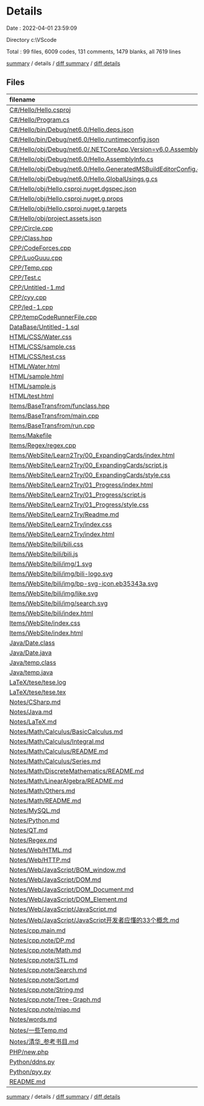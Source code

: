 # Details

Date : 2022-04-01 23:59:09

Directory c:\VScode

Total : 99 files,  6009 codes, 131 comments, 1479 blanks, all 7619 lines

[summary](results.md) / details / [diff summary](diff.md) / [diff details](diff-details.md)

## Files
| filename | language | code | comment | blank | total |
| :--- | :--- | ---: | ---: | ---: | ---: |
| [C#/Hello/Hello.csproj](/C#/Hello/Hello.csproj) | XML | 8 | 0 | 3 | 11 |
| [C#/Hello/Program.cs](/C#/Hello/Program.cs) | C# | 0 | 0 | 1 | 1 |
| [C#/Hello/bin/Debug/net6.0/Hello.deps.json](/C#/Hello/bin/Debug/net6.0/Hello.deps.json) | JSON | 23 | 0 | 0 | 23 |
| [C#/Hello/bin/Debug/net6.0/Hello.runtimeconfig.json](/C#/Hello/bin/Debug/net6.0/Hello.runtimeconfig.json) | JSON | 9 | 0 | 0 | 9 |
| [C#/Hello/obj/Debug/net6.0/.NETCoreApp,Version=v6.0.AssemblyAttributes.cs](/C#/Hello/obj/Debug/net6.0/.NETCoreApp,Version=v6.0.AssemblyAttributes.cs) | C# | 3 | 1 | 1 | 5 |
| [C#/Hello/obj/Debug/net6.0/Hello.AssemblyInfo.cs](/C#/Hello/obj/Debug/net6.0/Hello.AssemblyInfo.cs) | C# | 9 | 9 | 5 | 23 |
| [C#/Hello/obj/Debug/net6.0/Hello.GeneratedMSBuildEditorConfig.editorconfig](/C#/Hello/obj/Debug/net6.0/Hello.GeneratedMSBuildEditorConfig.editorconfig) | Properties | 10 | 1 | 0 | 11 |
| [C#/Hello/obj/Debug/net6.0/Hello.GlobalUsings.g.cs](/C#/Hello/obj/Debug/net6.0/Hello.GlobalUsings.g.cs) | C# | 7 | 1 | 1 | 9 |
| [C#/Hello/obj/Hello.csproj.nuget.dgspec.json](/C#/Hello/obj/Hello.csproj.nuget.dgspec.json) | JSON | 62 | 0 | 0 | 62 |
| [C#/Hello/obj/Hello.csproj.nuget.g.props](/C#/Hello/obj/Hello.csproj.nuget.g.props) | XML | 15 | 0 | 0 | 15 |
| [C#/Hello/obj/Hello.csproj.nuget.g.targets](/C#/Hello/obj/Hello.csproj.nuget.g.targets) | XML | 2 | 0 | 0 | 2 |
| [C#/Hello/obj/project.assets.json](/C#/Hello/obj/project.assets.json) | JSON | 67 | 0 | 0 | 67 |
| [CPP/Circle.cpp](/CPP/Circle.cpp) | C++ | 25 | 1 | 5 | 31 |
| [CPP/Class.hpp](/CPP/Class.hpp) | C++ | 31 | 23 | 7 | 61 |
| [CPP/CodeForces.cpp](/CPP/CodeForces.cpp) | C++ | 40 | 0 | 6 | 46 |
| [CPP/LuoGuuu.cpp](/CPP/LuoGuuu.cpp) | C++ | 24 | 0 | 4 | 28 |
| [CPP/Temp.cpp](/CPP/Temp.cpp) | C++ | 26 | 1 | 2 | 29 |
| [CPP/Test.c](/CPP/Test.c) | C | 11 | 0 | 1 | 12 |
| [CPP/Untitled-1.md](/CPP/Untitled-1.md) | Markdown | 10 | 0 | 3 | 13 |
| [CPP/cyy.cpp](/CPP/cyy.cpp) | C++ | 25 | 1 | 3 | 29 |
| [CPP/led-1.cpp](/CPP/led-1.cpp) | C++ | 34 | 0 | 2 | 36 |
| [CPP/tempCodeRunnerFile.cpp](/CPP/tempCodeRunnerFile.cpp) | C++ | 1 | 0 | 1 | 2 |
| [DataBase/Untitled-1.sql](/DataBase/Untitled-1.sql) | SQL | 0 | 0 | 1 | 1 |
| [HTML/CSS/Water.css](/HTML/CSS/Water.css) | CSS | 68 | 0 | 2 | 70 |
| [HTML/CSS/sample.css](/HTML/CSS/sample.css) | CSS | 196 | 18 | 16 | 230 |
| [HTML/CSS/test.css](/HTML/CSS/test.css) | CSS | 53 | 0 | 9 | 62 |
| [HTML/Water.html](/HTML/Water.html) | HTML | 26 | 0 | 3 | 29 |
| [HTML/sample.html](/HTML/sample.html) | HTML | 268 | 2 | 27 | 297 |
| [HTML/sample.js](/HTML/sample.js) | JavaScript | 0 | 0 | 1 | 1 |
| [HTML/test.html](/HTML/test.html) | HTML | 9 | 0 | 8 | 17 |
| [Items/BaseTransfrom/funclass.hpp](/Items/BaseTransfrom/funclass.hpp) | C++ | 62 | 17 | 9 | 88 |
| [Items/BaseTransfrom/main.cpp](/Items/BaseTransfrom/main.cpp) | C++ | 17 | 0 | 1 | 18 |
| [Items/BaseTransfrom/run.cpp](/Items/BaseTransfrom/run.cpp) | C++ | 0 | 0 | 1 | 1 |
| [Items/Makefile](/Items/Makefile) | Makefile | 13 | 0 | 6 | 19 |
| [Items/Regex/regex.cpp](/Items/Regex/regex.cpp) | C++ | 24 | 0 | 2 | 26 |
| [Items/WebSite/Learn2Try/00_ExpandingCards/index.html](/Items/WebSite/Learn2Try/00_ExpandingCards/index.html) | HTML | 27 | 0 | 4 | 31 |
| [Items/WebSite/Learn2Try/00_ExpandingCards/script.js](/Items/WebSite/Learn2Try/00_ExpandingCards/script.js) | JavaScript | 12 | 0 | 3 | 15 |
| [Items/WebSite/Learn2Try/00_ExpandingCards/style.css](/Items/WebSite/Learn2Try/00_ExpandingCards/style.css) | CSS | 53 | 1 | 7 | 61 |
| [Items/WebSite/Learn2Try/01_Progress/index.html](/Items/WebSite/Learn2Try/01_Progress/index.html) | HTML | 25 | 0 | 4 | 29 |
| [Items/WebSite/Learn2Try/01_Progress/script.js](/Items/WebSite/Learn2Try/01_Progress/script.js) | JavaScript | 33 | 2 | 7 | 42 |
| [Items/WebSite/Learn2Try/01_Progress/style.css](/Items/WebSite/Learn2Try/01_Progress/style.css) | CSS | 82 | 0 | 9 | 91 |
| [Items/WebSite/Learn2Try/Readme.md](/Items/WebSite/Learn2Try/Readme.md) | Markdown | 8 | 0 | 4 | 12 |
| [Items/WebSite/Learn2Try/index.css](/Items/WebSite/Learn2Try/index.css) | CSS | 63 | 0 | 8 | 71 |
| [Items/WebSite/Learn2Try/index.html](/Items/WebSite/Learn2Try/index.html) | HTML | 23 | 0 | 5 | 28 |
| [Items/WebSite/bili/bili.css](/Items/WebSite/bili/bili.css) | CSS | 473 | 37 | 58 | 568 |
| [Items/WebSite/bili/bili.js](/Items/WebSite/bili/bili.js) | JavaScript | 18 | 8 | 4 | 30 |
| [Items/WebSite/bili/img/1.svg](/Items/WebSite/bili/img/1.svg) | XML | 10 | 0 | 1 | 11 |
| [Items/WebSite/bili/img/bili-logo.svg](/Items/WebSite/bili/img/bili-logo.svg) | XML | 6 | 0 | 1 | 7 |
| [Items/WebSite/bili/img/bp-svg-icon.eb35343a.svg](/Items/WebSite/bili/img/bp-svg-icon.eb35343a.svg) | XML | 234 | 1 | 1 | 236 |
| [Items/WebSite/bili/img/like.svg](/Items/WebSite/bili/img/like.svg) | XML | 1 | 0 | 0 | 1 |
| [Items/WebSite/bili/img/search.svg](/Items/WebSite/bili/img/search.svg) | XML | 9 | 0 | 1 | 10 |
| [Items/WebSite/bili/index.html](/Items/WebSite/bili/index.html) | HTML | 257 | 2 | 11 | 270 |
| [Items/WebSite/index.css](/Items/WebSite/index.css) | CSS | 64 | 0 | 8 | 72 |
| [Items/WebSite/index.html](/Items/WebSite/index.html) | HTML | 20 | 0 | 3 | 23 |
| [Java/Date.class](/Java/Date.class) | Java | 8 | 0 | 0 | 8 |
| [Java/Date.java](/Java/Date.java) | Java | 11 | 0 | 3 | 14 |
| [Java/temp.class](/Java/temp.class) | Java | 13 | 0 | 0 | 13 |
| [Java/temp.java](/Java/temp.java) | Java | 10 | 0 | 1 | 11 |
| [LaTeX/tese/tese.log](/LaTeX/tese/tese.log) | Log | 296 | 0 | 13 | 309 |
| [LaTeX/tese/tese.tex](/LaTeX/tese/tese.tex) | LaTeX | 7 | 0 | 2 | 9 |
| [Notes/CSharp.md](/Notes/CSharp.md) | Markdown | 3 | 0 | 3 | 6 |
| [Notes/Java.md](/Notes/Java.md) | Markdown | 2 | 0 | 1 | 3 |
| [Notes/LaTeX.md](/Notes/LaTeX.md) | Markdown | 9 | 0 | 7 | 16 |
| [Notes/Math/Calculus/BasicCalculus.md](/Notes/Math/Calculus/BasicCalculus.md) | Markdown | 1 | 0 | 1 | 2 |
| [Notes/Math/Calculus/Integral.md](/Notes/Math/Calculus/Integral.md) | Markdown | 0 | 0 | 1 | 1 |
| [Notes/Math/Calculus/README.md](/Notes/Math/Calculus/README.md) | Markdown | 10 | 0 | 8 | 18 |
| [Notes/Math/Calculus/Series.md](/Notes/Math/Calculus/Series.md) | Markdown | 0 | 0 | 1 | 1 |
| [Notes/Math/DiscreteMathematics/README.md](/Notes/Math/DiscreteMathematics/README.md) | Markdown | 0 | 0 | 1 | 1 |
| [Notes/Math/LinearAlgebra/README.md](/Notes/Math/LinearAlgebra/README.md) | Markdown | 0 | 0 | 1 | 1 |
| [Notes/Math/Others.md](/Notes/Math/Others.md) | Markdown | 0 | 0 | 1 | 1 |
| [Notes/Math/README.md](/Notes/Math/README.md) | Markdown | 10 | 0 | 6 | 16 |
| [Notes/MySQL.md](/Notes/MySQL.md) | Markdown | 3 | 0 | 2 | 5 |
| [Notes/Python.md](/Notes/Python.md) | Markdown | 18 | 0 | 10 | 28 |
| [Notes/QT.md](/Notes/QT.md) | Markdown | 3 | 0 | 3 | 6 |
| [Notes/Regex.md](/Notes/Regex.md) | Markdown | 60 | 0 | 29 | 89 |
| [Notes/Web/HTML.md](/Notes/Web/HTML.md) | Markdown | 281 | 0 | 80 | 361 |
| [Notes/Web/HTTP.md](/Notes/Web/HTTP.md) | Markdown | 0 | 0 | 1 | 1 |
| [Notes/Web/JavaScript/BOM_window.md](/Notes/Web/JavaScript/BOM_window.md) | Markdown | 45 | 0 | 22 | 67 |
| [Notes/Web/JavaScript/DOM.md](/Notes/Web/JavaScript/DOM.md) | Markdown | 29 | 0 | 20 | 49 |
| [Notes/Web/JavaScript/DOM_Document.md](/Notes/Web/JavaScript/DOM_Document.md) | Markdown | 170 | 0 | 86 | 256 |
| [Notes/Web/JavaScript/DOM_Element.md](/Notes/Web/JavaScript/DOM_Element.md) | Markdown | 12 | 0 | 7 | 19 |
| [Notes/Web/JavaScript/JavaScript.md](/Notes/Web/JavaScript/JavaScript.md) | Markdown | 381 | 0 | 157 | 538 |
| [Notes/Web/JavaScript/JavaScript开发者应懂的33个概念.md](/Notes/Web/JavaScript/JavaScript%E5%BC%80%E5%8F%91%E8%80%85%E5%BA%94%E6%87%82%E7%9A%8433%E4%B8%AA%E6%A6%82%E5%BF%B5.md) | Markdown | 464 | 0 | 208 | 672 |
| [Notes/cpp.main.md](/Notes/cpp.main.md) | Markdown | 284 | 0 | 80 | 364 |
| [Notes/cpp.note/DP.md](/Notes/cpp.note/DP.md) | Markdown | 63 | 0 | 15 | 78 |
| [Notes/cpp.note/Math.md](/Notes/cpp.note/Math.md) | Markdown | 323 | 0 | 70 | 393 |
| [Notes/cpp.note/STL.md](/Notes/cpp.note/STL.md) | Markdown | 225 | 0 | 91 | 316 |
| [Notes/cpp.note/Search.md](/Notes/cpp.note/Search.md) | Markdown | 137 | 0 | 20 | 157 |
| [Notes/cpp.note/Sort.md](/Notes/cpp.note/Sort.md) | Markdown | 30 | 0 | 7 | 37 |
| [Notes/cpp.note/String.md](/Notes/cpp.note/String.md) | Markdown | 139 | 0 | 40 | 179 |
| [Notes/cpp.note/Tree-Graph.md](/Notes/cpp.note/Tree-Graph.md) | Markdown | 6 | 0 | 6 | 12 |
| [Notes/cpp.note/miao.md](/Notes/cpp.note/miao.md) | Markdown | 88 | 0 | 33 | 121 |
| [Notes/words.md](/Notes/words.md) | Markdown | 6 | 0 | 5 | 11 |
| [Notes/一些Temp.md](/Notes/%E4%B8%80%E4%BA%9BTemp.md) | Markdown | 48 | 0 | 13 | 61 |
| [Notes/清华_参考书目.md](/Notes/%E6%B8%85%E5%8D%8E_%E5%8F%82%E8%80%83%E4%B9%A6%E7%9B%AE.md) | Markdown | 130 | 0 | 122 | 252 |
| [PHP/new.php](/Web/PHP/new.php) | PHP | 2 | 0 | 0 | 2 |
| [Python/ddns.py](/Python/ddns.py) | Python | 45 | 5 | 11 | 61 |
| [Python/pyy.py](/Python/pyy.py) | Python | 2 | 0 | 2 | 4 |
| [README.md](/README.md) | Markdown | 39 | 0 | 19 | 58 |

[summary](results.md) / details / [diff summary](diff.md) / [diff details](diff-details.md)